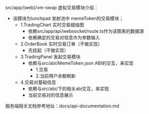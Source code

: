 <!--
 * @Author: dreamworks.cnn@gmail.com
 * @Date: 2025-09-03 17:25:25
 * @LastEditors: dreamworks.cnn@gmail.com
 * @LastEditTime: 2025-09-03 17:31:31
 * @FilePath: /keke_web/src/app/(web)/vm-swap/vm-swap.md
 * @Description: 
 * 
 * Copyright (c) 2025 by ${git_name_email}, All Rights Reserved. 
-->
src/app/(web)/vm-swap 虚拟交易模块介绍：

- 该模块为lunchpad 发射池中 memeToken的交易模块；
  - 1.TradingChart 实时交易蜡烛图
    - 依赖src/app/api/websocket/route.ts作为该图表的数据源
    - 依赖确定的交易对信息作为参数输入
  - 2.OrderBook 实时交易订单（不做实现）
    - 先挂起（不做实现）
  - 3.TradingPanel 发起交易模块
    - 依赖与src/abi/MemeToken.json ABI的交互，来实现
      - 1.交易
      - 2.当前用户余额刷新
  - 4.交易对基础信息
    - 依赖与src/abi/下的相关abi交互，来实现
    - 当前交易对的信息展示

服务端相关文档参考地址：docs/api-documentation.md